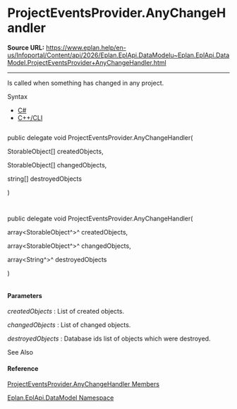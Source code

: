 # ProjectEventsProvider.AnyChangeHandler

**Source URL:** https://www.eplan.help/en-us/Infoportal/Content/api/2026/Eplan.EplApi.DataModelu~Eplan.EplApi.DataModel.ProjectEventsProvider+AnyChangeHandler.html

---

Is called when something has changed in any project.

Syntax

- [C#](#i-syntax-CS)
- [C++/CLI](#i-syntax-CPP2005)

```
```
public delegate void ProjectEventsProvider.AnyChangeHandler( 
   StorableObject[] createdObjects,
   StorableObject[] changedObjects,
   string[] destroyedObjects
)
```
```

```
```
public delegate void ProjectEventsProvider.AnyChangeHandler( 
   array<StorableObject^>^ createdObjects,
   array<StorableObject^>^ changedObjects,
   array<String^>^ destroyedObjects
)
```
```

#### Parameters

*createdObjects*
:   List of created objects.

*changedObjects*
:   List of changed objects.

*destroyedObjects*
:   Database ids list of objects which were destroyed.



See Also

#### Reference

[ProjectEventsProvider.AnyChangeHandler Members](Eplan.EplApi.DataModelu~Eplan.EplApi.DataModel.ProjectEventsProvider+AnyChangeHandler.html)
  
[Eplan.EplApi.DataModel Namespace](Eplan.EplApi.DataModelu~Eplan.EplApi.DataModel_namespace.html)